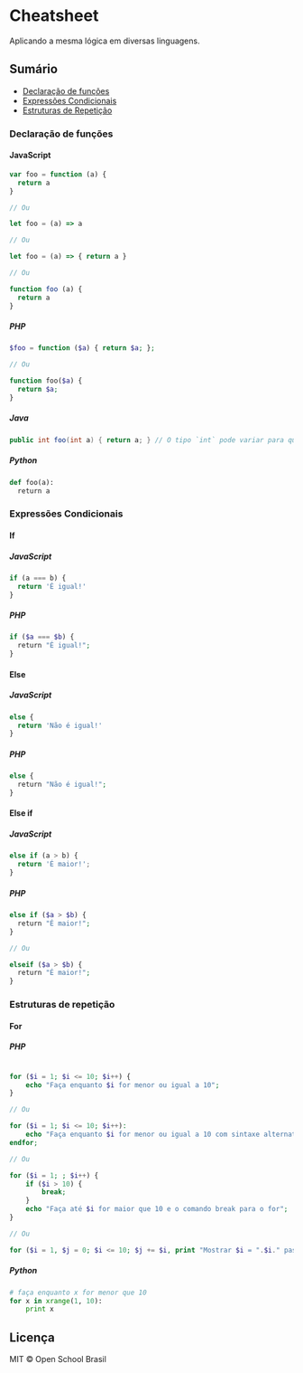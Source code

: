 # Cheatsheet
Aplicando a mesma lógica em diversas linguagens.

## Sumário

- [Declaração de funções](#declaração-de-funções)
- [Expressões Condicionais](#expressões-condicionais)
- [Estruturas de Repetição](#estruturas-de-repetição)

### Declaração de funções

#### JavaScript

```javascript
var foo = function (a) {
  return a
}

// Ou

let foo = (a) => a

// Ou

let foo = (a) => { return a }

// Ou

function foo (a) {
  return a
}
```

##### PHP

```php
$foo = function ($a) { return $a; };

// Ou

function foo($a) {
  return $a;
}
```

##### Java

```java
public int foo(int a) { return a; } // O tipo `int` pode variar para qualquer outro tipo
```

##### Python

```python
def foo(a):
  return a
```

### Expressões Condicionais

#### If

##### JavaScript

```javascript
if (a === b) {
  return 'É igual!'
}
```

##### PHP

```php
if ($a === $b) {
  return "É igual!";
}
```

#### Else

##### JavaScript

```javascript
else {
  return 'Não é igual!'
}
```

##### PHP

```php
else {
  return "Não é igual!";
}
```

#### Else if

##### JavaScript

```javascript
else if (a > b) {
  return 'É maior!';
}
```

##### PHP

```php
else if ($a > $b) {
  return "É maior!";
}

// Ou

elseif ($a > $b) {
  return "É maior!";
}
```

### Estruturas de repetição

#### For

##### PHP

```php

for ($i = 1; $i <= 10; $i++) {
    echo "Faça enquanto $i for menor ou igual a 10";
}

// Ou

for ($i = 1; $i <= 10; $i++):
    echo "Faça enquanto $i for menor ou igual a 10 com sintaxe alternativa";
endfor;

// Ou

for ($i = 1; ; $i++) {
    if ($i > 10) {
        break;
    }
    echo "Faça até $i for maior que 10 e o comando break para o for";
}

// Ou

for ($i = 1, $j = 0; $i <= 10; $j += $i, print "Mostrar $i = ".$i." passando como parâmetro da função for", $i++);
```

##### Python

```python    
# faça enquanto x for menor que 10
for x in xrange(1, 10):
    print x
```

## Licença

MIT &copy; Open School Brasil

